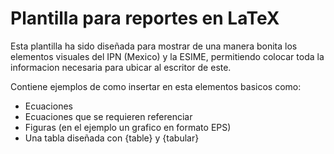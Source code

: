 # Plantilla para reportes en LaTeX

Esta plantilla ha sido diseñada para mostrar de una manera bonita los elementos visuales del IPN (Mexico) y la ESIME, permitiendo colocar toda la informacion necesaria para ubicar al escritor de este.

Contiene ejemplos de como insertar en esta elementos basicos como:

- Ecuaciones
- Ecuaciones que se requieren referenciar
- Figuras (en el ejemplo un grafico en formato EPS)
- Una tabla diseñada con {table} y {tabular}
